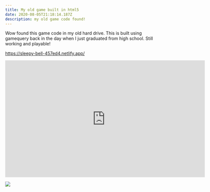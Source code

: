```yaml
---
title: My old game built in html5
date: 2020-08-05T21:18:14.187Z
description: my old game code found!
---
```

Wow found this game code in my old hard drive. This is built using gamequery back in the day when I just graduated from high school. Still working and playable!

<https://sleepy-bell-457ed4.netlify.app/>

<iframe width="640" height="375" src="https://sleepy-bell-457ed4.netlify.app/" frameborder="0" allowfullscreen></iframe>

![](/img/screen-shot-2020-08-05-at-10.29.00-pm.png)